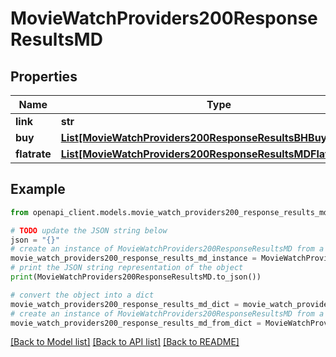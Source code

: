# MovieWatchProviders200ResponseResultsMD


## Properties

Name | Type | Description | Notes
------------ | ------------- | ------------- | -------------
**link** | **str** |  | [optional] 
**buy** | [**List[MovieWatchProviders200ResponseResultsBHBuyInner]**](MovieWatchProviders200ResponseResultsBHBuyInner.md) |  | [optional] 
**flatrate** | [**List[MovieWatchProviders200ResponseResultsMDFlatrateInner]**](MovieWatchProviders200ResponseResultsMDFlatrateInner.md) |  | [optional] 

## Example

```python
from openapi_client.models.movie_watch_providers200_response_results_md import MovieWatchProviders200ResponseResultsMD

# TODO update the JSON string below
json = "{}"
# create an instance of MovieWatchProviders200ResponseResultsMD from a JSON string
movie_watch_providers200_response_results_md_instance = MovieWatchProviders200ResponseResultsMD.from_json(json)
# print the JSON string representation of the object
print(MovieWatchProviders200ResponseResultsMD.to_json())

# convert the object into a dict
movie_watch_providers200_response_results_md_dict = movie_watch_providers200_response_results_md_instance.to_dict()
# create an instance of MovieWatchProviders200ResponseResultsMD from a dict
movie_watch_providers200_response_results_md_from_dict = MovieWatchProviders200ResponseResultsMD.from_dict(movie_watch_providers200_response_results_md_dict)
```
[[Back to Model list]](../README.md#documentation-for-models) [[Back to API list]](../README.md#documentation-for-api-endpoints) [[Back to README]](../README.md)


